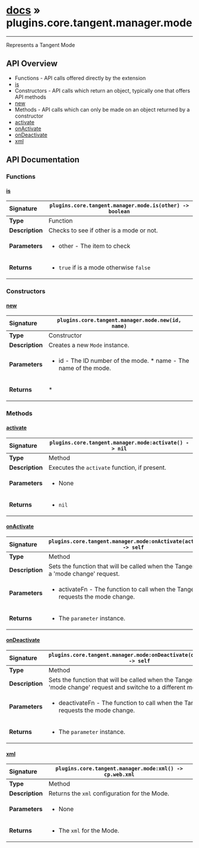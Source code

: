 # [docs](index.md) » plugins.core.tangent.manager.mode
---

Represents a Tangent Mode

## API Overview
* Functions - API calls offered directly by the extension
 * [is](#is)
* Constructors - API calls which return an object, typically one that offers API methods
 * [new](#new)
* Methods - API calls which can only be made on an object returned by a constructor
 * [activate](#activate)
 * [onActivate](#onactivate)
 * [onDeactivate](#ondeactivate)
 * [xml](#xml)

## API Documentation

### Functions

#### [is](#is)
| <span style="float: left;">**Signature**</span> | <span style="float: left;">`plugins.core.tangent.manager.mode.is(other) -> boolean` </span>                                                          |
| -----------------------------------------------------|---------------------------------------------------------------------------------------------------------|
| **Type**                                             | Function |
| **Description**                                      | Checks to see if other is a mode or not. |
| **Parameters**                                       | <ul><li>other - The item to check</li></ul> |
| **Returns**                                          | <ul><li><code>true</code> if is a mode otherwise <code>false</code></li></ul> |

### Constructors

#### [new](#new)
| <span style="float: left;">**Signature**</span> | <span style="float: left;">`plugins.core.tangent.manager.mode.new(id, name)` </span>                                                          |
| -----------------------------------------------------|---------------------------------------------------------------------------------------------------------|
| **Type**                                             | Constructor |
| **Description**                                      | Creates a new `Mode` instance. |
| **Parameters**                                       | <ul><li>id        - The ID number of the mode. * name      - The name of the mode.</li></ul> |
| **Returns**                                          | <p>*</p> |

### Methods

#### [activate](#activate)
| <span style="float: left;">**Signature**</span> | <span style="float: left;">`plugins.core.tangent.manager.mode:activate() -> nil` </span>                                                          |
| -----------------------------------------------------|---------------------------------------------------------------------------------------------------------|
| **Type**                                             | Method |
| **Description**                                      | Executes the `activate` function, if present. |
| **Parameters**                                       | <ul><li>None</li></ul> |
| **Returns**                                          | <ul><li><code>nil</code></li></ul> |

#### [onActivate](#onactivate)
| <span style="float: left;">**Signature**</span> | <span style="float: left;">`plugins.core.tangent.manager.mode:onActivate(activateFn) -> self` </span>                                                          |
| -----------------------------------------------------|---------------------------------------------------------------------------------------------------------|
| **Type**                                             | Method |
| **Description**                                      | Sets the function that will be called when the Tangent sends a 'mode change' request. |
| **Parameters**                                       | <ul><li>activateFn     - The function to call when the Tangent requests the mode change.</li></ul> |
| **Returns**                                          | <ul><li>The <code>parameter</code> instance.</li></ul> |

#### [onDeactivate](#ondeactivate)
| <span style="float: left;">**Signature**</span> | <span style="float: left;">`plugins.core.tangent.manager.mode:onDeactivate(deactivateFn) -> self` </span>                                                          |
| -----------------------------------------------------|---------------------------------------------------------------------------------------------------------|
| **Type**                                             | Method |
| **Description**                                      | Sets the function that will be called when the Tangent sends a 'mode change' request and switche to a different mode. |
| **Parameters**                                       | <ul><li>deactivateFn     - The function to call when the Tangent requests the mode change.</li></ul> |
| **Returns**                                          | <ul><li>The <code>parameter</code> instance.</li></ul> |

#### [xml](#xml)
| <span style="float: left;">**Signature**</span> | <span style="float: left;">`plugins.core.tangent.manager.mode:xml() -> cp.web.xml` </span>                                                          |
| -----------------------------------------------------|---------------------------------------------------------------------------------------------------------|
| **Type**                                             | Method |
| **Description**                                      | Returns the `xml` configuration for the Mode. |
| **Parameters**                                       | <ul><li>None</li></ul> |
| **Returns**                                          | <ul><li>The <code>xml</code> for the Mode.</li></ul> |


